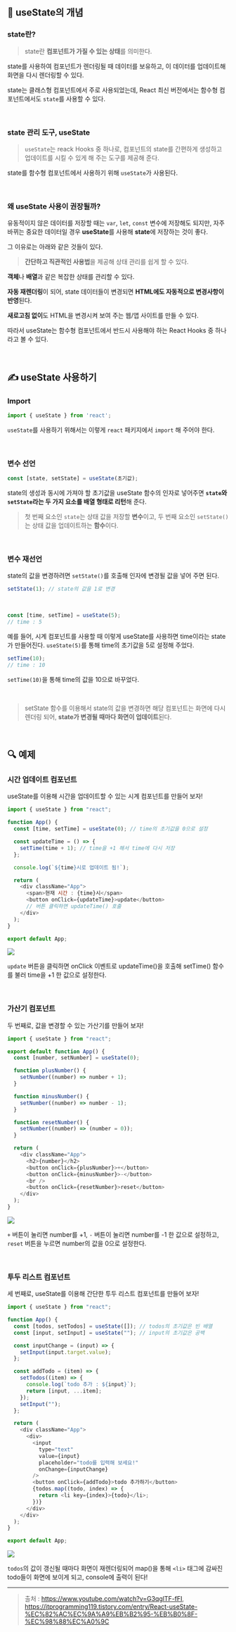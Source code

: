 
## 🧶 useState의 개념
### state란?
> state란 **컴포넌트가 가질 수 있는 상태**를 의미한다.
>
state를 사용하여 컴포넌트가 렌더링될 때 데이터를 보유하고, 이 데이터를 업데이트해 화면을 다시 렌더링할 수 있다.

state는 클래스형 컴포넌트에서 주로 사용되었는데, 
React 최신 버전에서는 함수형 컴포넌트에서도 `state`를 사용할 수 있다.

<br>

### state 관리 도구, useState
> `useState`는 reack Hooks 중 하나로, 컴포넌트의 state를 간편하게 생성하고 업데이트를 시킬 수 있게 해 주는 도구를 제공해 준다.

state를 함수형 컴포넌트에서 사용하기 위해 `useState`가 사용된다.

<br>

### 왜 useState 사용이 권장될까?
유동적이지 않은 데이터를 저장할 때는 `var`, `let`, `const` 변수에 저장해도 되지만,
자주 바뀌는 중요한 데이터일 경우 **useState**를 사용해 **state**에 저장하는 것이 좋다.

그 이유로는 아래와 같은 것들이 있다.
> **간단하고 직관적인 사용법**을 제공해 상태 관리를 쉽게 할 수 있다.
> 
**객체**나 **배열**과 같은 복잡한 상태를 관리할 수 있다.
>
**자동 재렌더링**이 되어, state 데이터들이 변경되면 **HTML에도 자동적으로 변경사항이 반영**된다.
> 
**새로고침 없이**도 HTML을 변경시켜 보여 주는 웹/앱 사이트를 만들 수 있다.

따라서 useState는 함수형 컴포넌트에서 반드시 사용해야 하는 React Hooks 중 하나라고 볼 수 있다.

<br>

## ✍️ useState 사용하기

### Import

```javascript
import { useState } from 'react';
```

`useState`를 사용하기 위해서는 이렇게 `react` 패키지에서 `import` 해 주어야 한다.

<br>


### 변수 선언
```javascript
const [state, setState] = useState(초기값);
```
state의 생성과 동시에 가져야 할 초기값을 useState 함수의 인자로 넣어주면 **`state`와 `setState`라는 두 가지 요소를 배열 형태로 리턴**해 준다.

>첫 번째 요소인 `state`는 상태 값을 저장할 **변수**이고, 
두 번째 요소인 `setState()`는 상태 값을 업데이트하는 **함수**이다.

<br>


### 변수 재선언
state의 값을 변경하려면 `setState()`를 호출해 인자에 변경될 값을 넣어 주면 된다.

```javascript
setState(1); // state의 값을 1로 변경
```

<br>

```javascript
const [time, setTime] = useState(5); 
// time : 5
```
예를 들어, 시계 컴포넌트를 사용할 때 이렇게 useState를 사용하면 time이라는 state가 만들어진다.
`useState(5)`를 통해 time의 초기값을 5로 설정해 주었다.



```javascript
setTime(10);
// time : 10
```
`setTime(10)`을 통해 time의 값을 10으로 바꾸었다.

<br>

>setState 함수를 이용해서 state의 값을 변경하면 해당 컴포넌트는 화면에 다시 렌더링 되어,
**state가 변경될 때마다 화면이 업데이트**된다. 

<br>

## 🔍 예제
### 시간 업데이트 컴포넌트
useState를 이용해 시간을 업데이트할 수 있는 시계 컴포넌트를 만들어 보자!
```javascript
import { useState } from "react";

function App() {
  const [time, setTime] = useState(0); // time의 초기값을 0으로 설정

  const updateTime = () => {
    setTime(time + 1); // time을 +1 해서 time에 다시 저장
  };

  console.log(`${time}시로 업데이트 됨!`);

  return (
    <div className="App">
      <span>현재 시간 : {time}시</span>
      <button onClick={updateTime}>update</button>
      // 버튼 클릭하면 updateTime() 호출
    </div>
  );
}

export default App;
```

![](https://velog.velcdn.com/images/seola1ne/post/a0c0c798-a2c0-4fb3-b5c9-2da3c6a45d25/image.png)

`update` 버튼을 클릭하면 onClick 이벤트로 updateTime()을 호출해 setTime() 함수를 불러 time을 +1 한 값으로 설정한다.

<br>

### 가산기 컴포넌트

두 번째로, 값을 변경할 수 있는 가산기를 만들어 보자!
```javascript
import { useState } from "react";

export default function App() {
  const [number, setNumber] = useState(0);

  function plusNumber() {
    setNumber((number) => number + 1);
  }

  function minusNumber() {
    setNumber((number) => number - 1);
  }

  function resetNumber() {
    setNumber((number) => (number = 0));
  }

  return (
    <div className="App">
      <h2>{number}</h2>
      <button onClick={plusNumber}>+</button>
      <button onClick={minusNumber}>-</button>
      <br />
      <button onClick={resetNumber}>reset</button>
    </div>
  );
}
```

![](https://velog.velcdn.com/images/seola1ne/post/42801f64-07bd-47cc-84c0-df068fecb0e6/image.png)

`+` 버튼이 눌리면 number를 +1, `-` 버튼이 눌리면 number를 -1 한 값으로 설정하고, 
`reset` 버튼을 누르면 number의 값을 0으로 설정한다.

<br>

### 투두 리스트 컴포넌트

세 번째로, useState를 이용해 간단한 투두 리스트 컴포넌트를 만들어 보자!
```javascript
import { useState } from "react";

function App() {
  const [todos, setTodos] = useState([]); // todos의 초기값은 빈 배열
  const [input, setInput] = useState(""); // input의 초기값은 공백

  const inputChange = (input) => {
    setInput(input.target.value);
  };

  const addTodo = (item) => {
    setTodos((item) => {
      console.log(`todo 추가 : ${input}`);
      return [input, ...item];
    });
    setInput("");
  };

  return (
    <div className="App">
      <div>
        <input
          type="text"
          value={input}
          placeholder="todo를 입력해 보세요!"
          onChange={inputChange}
        />
        <button onClick={addTodo}>todo 추가하기</button>
        {todos.map((todo, index) => {
          return <li key={index}>{todo}</li>;
        })}
      </div>
    </div>
  );
}

export default App;
```

![](https://velog.velcdn.com/images/seola1ne/post/4c9b8414-2e63-4669-8a68-b395a1a35690/image.png)

`todos`의 값이 갱신될 때마다 화면이 재렌더링되어 map()을 통해 `<li>` 태그에 감싸진 todo들이 화면에 보이게 되고, console에 출력이 된다!

<hr>


> 출처 :  https://www.youtube.com/watch?v=G3qglTF-fFI, https://itprogramming119.tistory.com/entry/React-useState-%EC%82%AC%EC%9A%A9%EB%B2%95-%EB%B0%8F-%EC%98%88%EC%A0%9C
